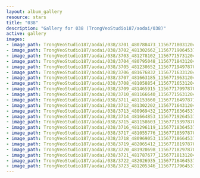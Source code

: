 ```yaml
---
layout: album_gallery
resource: stars
title: "038"
description: "Gallery for 038 (TrongVeoStudio187/aodai/038)"
active: gallery
images:
- image_path: TrongVeoStudio187/aodai/038/3701_480788473_1156771803120425_2484245941700764600_n.jpg
- image_path: TrongVeoStudio187/aodai/038/3702_481302662_1156771906453748_2965185505319974035_n.jpg
- image_path: TrongVeoStudio187/aodai/038/3703_481278102_1156771573120448_287873298056443110_n.jpg
- image_path: TrongVeoStudio187/aodai/038/3704_480795048_1156771843120421_5602215314872608206_n.jpg
- image_path: TrongVeoStudio187/aodai/038/3705_481230652_1156771949787077_3059214061506483228_n.jpg
- image_path: TrongVeoStudio187/aodai/038/3706_481676832_1156771633120442_1454256189486392508_n.jpg
- image_path: TrongVeoStudio187/aodai/038/3707_481663185_1156771963120409_4084821696564304787_n.jpg
- image_path: TrongVeoStudio187/aodai/038/3708_481058854_1156771653120440_9210526481689779048_n.jpg
- image_path: TrongVeoStudio187/aodai/038/3709_481465915_1156771799787092_6034216544711022964_n.jpg
- image_path: TrongVeoStudio187/aodai/038/3710_481166640_1156771563120449_2066019966929046210_n.jpg
- image_path: TrongVeoStudio187/aodai/038/3711_481153660_1156771649787107_213168616653566227_n.jpg
- image_path: TrongVeoStudio187/aodai/038/3712_481302202_1156771643120441_7511162033146002002_n.jpg
- image_path: TrongVeoStudio187/aodai/038/3713_480969432_1156771636453775_3488168275399486530_n.jpg
- image_path: TrongVeoStudio187/aodai/038/3714_481664853_1156771926453746_117027204798112137_n.jpg
- image_path: TrongVeoStudio187/aodai/038/3715_481158603_1156771939787078_220989305028944677_n.jpg
- image_path: TrongVeoStudio187/aodai/038/3716_481296119_1156771836453755_4362706650376603536_n.jpg
- image_path: TrongVeoStudio187/aodai/038/3717_481055776_1156771859787086_4041059928766987715_n.jpg
- image_path: TrongVeoStudio187/aodai/038/3718_480969053_1156771866453752_4984247129842598071_n.jpg
- image_path: TrongVeoStudio187/aodai/038/3719_482065412_1156771819787090_1272687813631865036_n.jpg
- image_path: TrongVeoStudio187/aodai/038/3720_481920698_1156771829787089_1703078008352700840_n.jpg
- image_path: TrongVeoStudio187/aodai/038/3721_481787677_1156771813120424_6270392261340720467_n.jpg
- image_path: TrongVeoStudio187/aodai/038/3722_482026935_1156771646453774_4037287749228598481_n.jpg
- image_path: TrongVeoStudio187/aodai/038/3723_481205346_1156771796453759_1770939350154551625_n.jpg
---
```

